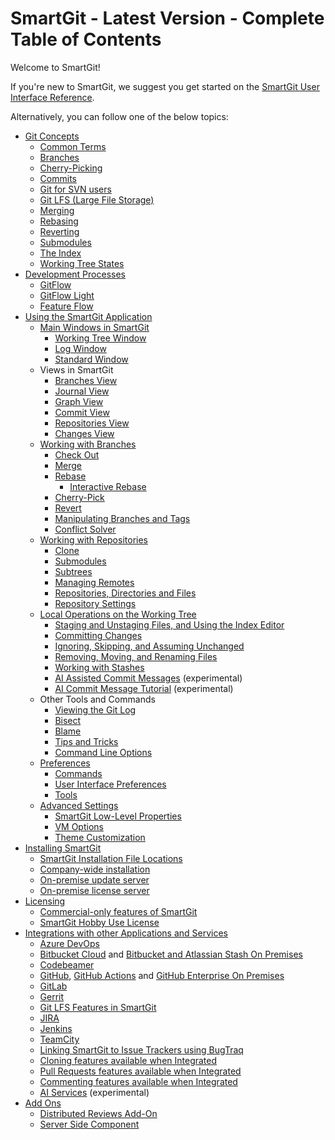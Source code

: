 # SmartGit - Latest Version - Complete Table of Contents

Welcome to SmartGit!

If you're new to SmartGit, we suggest you get started on the [SmartGit User Interface Reference](GUI/index.md).

Alternatively, you can follow one of the below topics:

- [Git Concepts](GitConcepts/index.md)
  - [Common Terms](GitConcepts/CommonTerms.md)
  - [Branches](GitConcepts/Branches.md)
  - [Cherry-Picking](GitConcepts/Cherry-Picking.md)
  - [Commits](GitConcepts/Commits.md)
  - [Git for SVN users](GitConcepts/Git-for-SVN-users.md)
  - [Git LFS (Large File Storage)](GitConcepts/GitLargeFileStorage.md)
  - [Merging](GitConcepts/Merging.md)
  - [Rebasing](GitConcepts/Rebasing.md)
  - [Reverting](GitConcepts/Reverting.md)
  - [Submodules](GitConcepts/Submodules.md)
  - [The Index](GitConcepts/The-Index.md)
  - [Working Tree States](GitConcepts/Working-Tree-States.md)
- [Development Processes](DevelopmentProcesses/index.md)
  - [GitFlow](DevelopmentProcesses/Git-Flow.md)
  - [GitFlow Light](DevelopmentProcesses/Git-Flow-Light.md)
  - [Feature Flow](DevelopmentProcesses/Feature-Flow.md)
- [Using the SmartGit Application](GUI/index.md)
  - [Main Windows in SmartGit](GUI/Main-Windows.md)
    - [Working Tree Window](GUI/Working-Tree-Window.md)
    - [Log Window](GUI/Log-Window.md)
    - [Standard Window](GUI/Standard-Window.md)
  - Views in SmartGit
    - [Branches View](GUI/Branches-view.md)
    - [Journal View](GUI/Journal-View.md)
    - [Graph View](GUI/Graph-View.md)
    - [Commit View](GUI/Commit-View.md)
    - [Repositories View](GUI/Repositories-View.md)
    - [Changes View](GUI/Changes-View.md)
  - [Working with Branches](GUI/Branch/index.md)
    - [Check Out](GUI/Branch/Check-Out.md)
    - [Merge](GUI/Branch/Merge.md)
    - [Rebase](GUI/Branch/Rebase.md)
      - [Interactive Rebase](GUI/Branch/Rebase-Interactive.md)
    - [Cherry-Pick](GUI/Branch/Cherry-Pick.md)
    - [Revert](GUI/Branch/Revert.md)
    - [Manipulating Branches and Tags](GUI/Branch/Manipulating-branches-tags.md)
    - [Conflict Solver](GUI/Branch/Conflict-Solver.md)
  - [Working with Repositories](GUI/Repository/index.md)
    - [Clone](GUI/Repository/Clone.md)
    - [Submodules](GUI/Repository/Submodules.md)
    - [Subtrees](GUI/Repository/Subtrees.md)
    - [Managing Remotes](GUI/Repository/Managing-Remotes.md)
    - [Repositories, Directories and Files](GUI/Repository/Repositories-Directories-and-Files.md)
    - [Repository Settings](GUI/Repository/Repository-Settings.md)
  - [Local Operations on the Working Tree](GUI/Local-Operations-on-the-Working-Tree.md)
    - [Staging and Unstaging Files, and Using the Index Editor](GUI/Stage-Unstage-IndexEditor.md)
    - [Committing Changes](GUI/Committing.md)
    - [Ignoring, Skipping, and Assuming Unchanged](GUI/Ignore-Skip-AssumeUnchanged.md)
    - [Removing, Moving, and Renaming Files](GUI/Moving-Deleting.md)
    - [Working with Stashes](GUI/Stash.md)
    - [AI Assisted Commit Messages](GUI/AI-Commit-Messages.md) (experimental)
    - [AI Commit Message Tutorial](GUI/AI-Commenting-Tutorial.md) (experimental)
  - Other Tools and Commands
    - [Viewing the Git Log](GUI/Log.md)
    - [Bisect](GUI/Bisect.md)
    - [Blame](GUI/Blame.md)
    - [Tips and Tricks](GUI/Tips-and-Tricks.md)
    - [Command Line Options](GUI/Command-Line-Options.md)
  - [Preferences](GUI/Preferences/index.md)
    - [Commands](GUI/Preferences/Commands.md)
    - [User Interface Preferences](GUI/Preferences/User-Interface.md)
    - [Tools](GUI/Preferences/Tools.md)
  - [Advanced Settings](GUI/AdvancedSettings/index.md)
    - [SmartGit Low-Level Properties](GUI/AdvancedSettings/Low-Level-Properties.md)
    - [VM Options](GUI/AdvancedSettings/VM-options.md)
    - [Theme Customization](GUI/AdvancedSettings/Theme-Customization.md)
- [Installing SmartGit](Installation/index.md)
  - [SmartGit Installation File Locations](Installation/Installation-and-Files.md)
  - [Company-wide installation](Installation/Company-wide-installation.md)
  - [On-premise update server](Installation/On-premise-update-server.md)
  - [On-premise license server](Installation/On-premise-license-server.md)
- [Licensing](Licensing/index.md)
  - [Commercial-only features of SmartGit](Licensing/Commercial-only-features.md)
  - [SmartGit Hobby Use License](Licensing/Hobby-Use-License.md)
- [Integrations with other Applications and Services](Integrations/index.md)
  - [Azure DevOps](Integrations/Azure-DevOps.md)
  - [Bitbucket Cloud](Integrations/Bitbucket-integration.md) and [Bitbucket and Atlassian Stash On Premises](Integrations/BitBucket-Server-Atlassian-Stash-integration.md)
  - [Codebeamer](Integrations/Codebeamer.md)
  - [GitHub](Integrations/GitHub-integration.md), [GitHub Actions](Integrations/GitHub-Actions.md) and [GitHub Enterprise On Premises](Integrations/GitHub-Enterprise-Integration.md)
  - [GitLab](Integrations/GitLab.md)
  - [Gerrit](Integrations/Gerrit.md)
  - [Git LFS Features in SmartGit](Integrations/Git-LFS.md)
  - [JIRA](Integrations/JIRA.md)
  - [Jenkins](Integrations/Jenkins.md)
  - [TeamCity](Integrations/TeamCity.md)
  - [Linking SmartGit to Issue Trackers using BugTraq](Integrations/Bugtraq-links-to-issue-trackers.md)
  - [Cloning features available when Integrated](Integrations/Integrated-Cloning.md)
  - [Pull Requests features available when Integrated](Integrations/Integrated-PullRequests.md)
  - [Commenting features available when Integrated](Integrations/Integrated-PullRequest-Comments.md)
  - [AI Services](Integrations/AI.md) (experimental)
- [Add Ons](AddOns/index.md)
  - [Distributed Reviews Add-On](AddOns/Distributed-Reviews-add-on-.md)
  - [Server Side Component](AddOns/Server-side-component.md)
